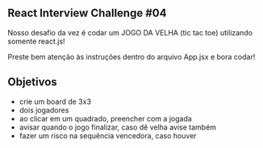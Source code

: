 
## React Interview Challenge #04

Nosso desafio da vez é codar um JOGO DA VELHA (tic tac toe) utilizando somente react.js!

Preste bem atenção às instruções dentro do arquivo App.jsx e bora codar!

## Objetivos

- crie um board de 3x3
- dois jogadores
- ao clicar em um quadrado, preencher com a jogada
- avisar quando o jogo finalizar, caso dê velha avise também
- fazer um risco na sequência vencedora, caso houver



